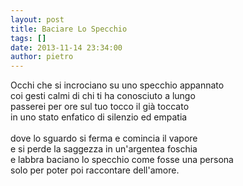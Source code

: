 ```yaml
---
layout: post
title: Baciare Lo Specchio
tags: []
date: 2013-11-14 23:34:00
author: pietro
---
```

Occhi che si incrociano su uno specchio appannato<br/>coi gesti calmi di chi ti ha conosciuto a lungo<br/>passerei per ore sul tuo tocco il già toccato<br/>in uno stato enfatico di silenzio ed empatia<br/><br/>dove lo sguardo si ferma e comincia il vapore<br/>e si perde la saggezza in un'argentea foschia<br/>e labbra baciano lo specchio come fosse una persona<br/>solo per poter poi raccontare dell'amore.
